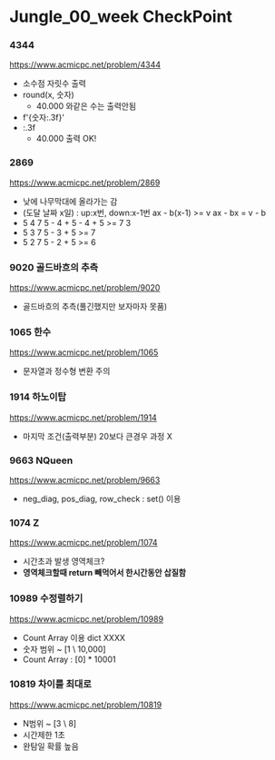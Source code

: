 # Jungle_00_week CheckPoint

### 4344
https://www.acmicpc.net/problem/4344
- 소수점 자릿수 출력
- round(x, 숫자)
    - 40.000 와같은 수는 출력안됨
- f'{숫자:.3f}'
- :.3f
    - 40.000 출력 OK!

### 2869
https://www.acmicpc.net/problem/2869
- 낮에 나무막대에 올라가는 감
- (도달 날짜 x일) : up:x번, down:x-1번
ax - b(x-1) >= v
ax - bx = v - b
- 5 4 7
5 - 4 + 5 - 4 + 5 >= 7
3
- 5 3 7
5 - 3 + 5 >= 7
- 5 2 7 
5 - 2 + 5 >= 6

### 9020 골드바흐의 추측
https://www.acmicpc.net/problem/9020
- 골드바흐의 추측(풀긴했지만 보자마자 못품)

### 1065 한수
https://www.acmicpc.net/problem/1065
- 문자열과 정수형 변환 주의

### 1914 하노이탑
https://www.acmicpc.net/problem/1914
- 마지막 조건(출력부분) 20보다 큰경우 과정 X 

### 9663 NQueen
https://www.acmicpc.net/problem/9663
- neg_diag, pos_diag, row_check : set() 이용

### 1074 Z
https://www.acmicpc.net/problem/1074
- 시간초과 발생 영역체크?
- **영역체크할때 return 빼먹어서 한시간동안 삽질함** 

### 10989 수정렬하기
https://www.acmicpc.net/problem/10989
- Count Array 이용 dict XXXX
- 숫자 범위 ~ [1 \ 10,000]
- Count Array : [0] * 10001

### 10819 차이를 최대로
https://www.acmicpc.net/problem/10819
- N범위 ~ [3 \ 8]
- 시간제한 1초
- 완탐일 확률 높음